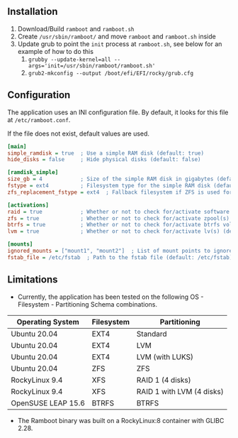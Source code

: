 ## Installation

1. Download/Build `ramboot` and `ramboot.sh`
2. Create `/usr/sbin/ramboot/` and move `ramboot` and `ramboot.sh` inside
3. Update grub to point the `init` process at `ramboot.sh`, see below for an example of how to do this
   1. `grubby --update-kernel=all --args='init=/usr/sbin/ramboot/ramboot.sh'`
   2. `grub2-mkconfig --output /boot/efi/EFI/rocky/grub.cfg`

## Configuration

The application uses an INI configuration file.  By default, it looks for this file at `/etc/ramboot.conf`.

If the file does not exist, default values are used.

```ini
[main]
simple_ramdisk = true  ; Use a simple RAM disk (default: true)
hide_disks = false     ; Hide physical disks (default: false)

[ramdisk_simple]
size_gb = 4            ; Size of the simple RAM disk in gigabytes (default: None)
fstype = ext4          ; Filesystem type for the simple RAM disk (default: None)
zfs_replacement_fstype = ext4  ; Fallback filesystem if ZFS is used for root (default: ext4)

[activations]
raid = true            ; Whether or not to check for/activate software raid(s) (default: true)
zfs = true             ; Whether or not to check for/activate zpool(s) (default: true)
btrfs = true           ; Whether or not to check for/activate btrfs volume(s) (default: true)
lvm = true             ; Whether or not to check for/activate lv(s) (default: true)

[mounts]
ignored_mounts = ["mount1", "mount2"]  ; List of mount points to ignore (default: [])
fstab_file = /etc/fstab  ; Path to the fstab file (default: /etc/fstab)
```

## Limitations

- Currently, the application has been tested on the following OS - Filesystem - Partitioning Schema combinations.

| Operating System   | Filesystem | Partitioning              |
|--------------------|------------|---------------------------|
| Ubuntu 20.04       | EXT4       | Standard                  |
| Ubuntu 20.04       | EXT4       | LVM                       |
| Ubuntu 20.04       | EXT4       | LVM (with LUKS)           |
| Ubuntu 20.04       | ZFS        | ZFS                       |
| RockyLinux 9.4     | XFS        | RAID 1 (4 disks)          |
| RockyLinux 9.4     | XFS        | RAID 1 with LVM (4 disks) |
| OpenSUSE LEAP 15.6 | BTRFS      | BTRFS                     |

- The Ramboot binary was built on a RockyLinux:8 container with GLIBC 2.28.
